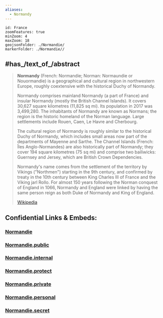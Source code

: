 ```yaml
---
aliases:
  - Normandy
---
```


```leaflet
id: France
zoomFeatures: true 
minZoom: 4 
maxZoom: 18
geojsonFolder: ./Normandie/
markerFolder: ./Normandie//
```


## #has_/text_of_/abstract 

> **Normandy** (French: Normandie; Norman: Normaundie or Nouormandie) is a geographical and cultural region in northwestern Europe, roughly coextensive with the historical Duchy of Normandy.
>
> Normandy comprises mainland Normandy (a part of France) and insular Normandy (mostly the British Channel Islands). It covers 30,627 square kilometres (11,825 sq mi). Its population in 2017 was 3,499,280. The inhabitants of Normandy are known as Normans; the region is the historic homeland of the Norman language. Large settlements include Rouen, Caen, Le Havre and Cherbourg.
>
> The cultural region of Normandy is roughly similar to the historical Duchy of Normandy, which includes small areas now part of the departments of Mayenne and Sarthe. The Channel Islands (French: Îles Anglo-Normandes) are also historically part of Normandy; they cover 194 square kilometres (75 sq mi) and comprise two bailiwicks: Guernsey and Jersey, which are British Crown Dependencies.
>
> Normandy's name comes from the settlement of the territory by Vikings ("Northmen") starting in the 9th century, and confirmed by treaty in the 10th century between King Charles III of France and the Viking jarl Rollo. For almost 150 years following the Norman conquest of England in 1066, Normandy and England were linked by having the same person reign as both Duke of Normandy and King of England.
>
> [Wikipedia](https://en.wikipedia.org/wiki/Normandy) 


## Confidential Links & Embeds: 

### [Normandie](/_Standards/Earth/Continent/Europe/Europe~West/France/regions~France/Normandie.md) 

### [Normandie.public](/_public/Earth/Continent/Europe/Europe~West/France/regions~France/Normandie.public.md) 

### [Normandie.internal](/_internal/Earth/Continent/Europe/Europe~West/France/regions~France/Normandie.internal.md) 

### [Normandie.protect](/_protect/Earth/Continent/Europe/Europe~West/France/regions~France/Normandie.protect.md) 

### [Normandie.private](/_private/Earth/Continent/Europe/Europe~West/France/regions~France/Normandie.private.md) 

### [Normandie.personal](/_personal/Earth/Continent/Europe/Europe~West/France/regions~France/Normandie.personal.md) 

### [Normandie.secret](/_secret/Earth/Continent/Europe/Europe~West/France/regions~France/Normandie.secret.md)

